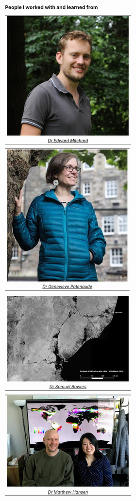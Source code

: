 <!-- Global site tag (gtag.js) - Google Analytics -->
<script async src="https://www.googletagmanager.com/gtag/js?id=UA-151917115-1"></script>
<script>
  window.dataLayer = window.dataLayer || [];
  function gtag(){dataLayer.push(arguments);}
  gtag('js', new Date());

  gtag('config', 'UA-151917115-1');
</script>
### People I worked with and learned from 
<table cellspacing="2" cellpadding="2" border="0">
<tr>
<td><center><img src="img/emitchard.jpeg" width="400"></center></td>
</tr>
<tr>
  <td><em><center><a href="https://www.geos.ed.ac.uk/homes/emitchar">Dr Edward Mitchard</a></center></em></td>
</tr>
</table>

<table cellspacing="2" cellpadding="2" border="0">
<tr>
<td><center><img src="img/gpatenaude.jpeg"></center></td>
</tr>
<tr>
<td><em><center><a href="https://www.research.ed.ac.uk/portal/en/persons/genevieve-patenaude(2e4ec6cd-5b23-4a94-a913-9be4c828428e).html">Dr Genevieve Patenaude</a></center></em></td>
</tr>
</table>

<table cellspacing="2" cellpadding="2" border="0">
<tr>
<td><center><img src="img/sb.jpg" width="400"></center></td>
</tr>
<tr>
  <td><em><center><a href="https://sambowers.bitbucket.io/">Dr Samuel Bowers</a></center></em></td>
</tr>
</table>

<table cellspacing="2" cellpadding="2" border="0">
<tr>
<td><center><img src="img/mh.jpeg" width="400"></center></td>
</tr>
<tr>
<td><em><center><a href="https://geog.umd.edu/facultyprofile/hansen/matthew-c.">Dr Matthew Hansen</a></center></em></td>
</tr>
</table>


